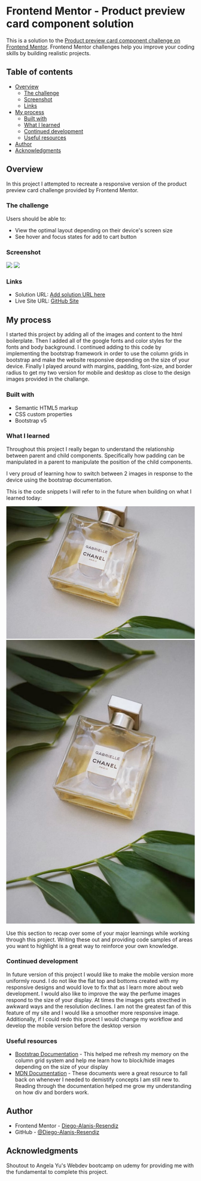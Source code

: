 # Frontend Mentor - Product preview card component solution

This is a solution to the [Product preview card component challenge on Frontend Mentor](https://www.frontendmentor.io/challenges/product-preview-card-component-GO7UmttRfa). Frontend Mentor challenges help you improve your coding skills by building realistic projects. 

## Table of contents

- [Overview](#overview)
  - [The challenge](#the-challenge)
  - [Screenshot](#screenshot)
  - [Links](#links)
- [My process](#my-process)
  - [Built with](#built-with)
  - [What I learned](#what-i-learned)
  - [Continued development](#continued-development)
  - [Useful resources](#useful-resources)
- [Author](#author)
- [Acknowledgments](#acknowledgments)

## Overview

In this project I attempted to recreate a responsive version of the product preview card challenge provided by Frontend Mentor.

### The challenge

Users should be able to:

- View the optimal layout depending on their device's screen size
- See hover and focus states for add to cart button

### Screenshot

![](./dar-product-preview-screenshot-desktop.jpg)
![](./dar-product-preview-screenshot-mobile.jpg)

### Links

- Solution URL: [Add solution URL here](https://your-solution-url.com)
- Live Site URL: [GitHub Site](https://diego-alanis-resendiz.github.io/Frontend-Mentor-Gabrielle-Essence-de-Parfum-Product-Preview-Card/)

## My process

I started this project by adding all of the images and content to the html boilerplate. Then I added all of the google fonts and color styles for the fonts and body background. I continued adding to this code by implementing the bootstrap framework in order to use the column grids in bootstrap and make the website responsive depending on the size of your device. Finally I played around with margins, padding, font-size, and border radius to get my two version for mobile and desktop as close to the design images provided in the challange.

### Built with

- Semantic HTML5 markup
- CSS custom properties
- Bootstrap v5

### What I learned

Throughout this project I really began to understand the relationship between parent and child components. Specifically how padding can be manipulated in a parent to manipulate the position of the child components. 

I very proud of learning how to switch between 2 images in response to the device using the bootstrap documentation.

This is the code snippets I will refer to in the future when building on what I learned today:
     <div id="img-perfume" class="col-md-6">
        <img class="d-md-none d-lg-none d-xl-none" id="gabrielle-parfum-mobile" src="images/image-product-mobile.jpg"
          alt="Gabrielle-Essence-de-Parfum-mobile-img">
        <img class="d-none d-md-block d-lg-block d-xl-block" id="gabrielle-parfum"
          src="images/image-product-desktop.jpg" alt="Gabrielle-Essence-de-Parfum-img">
      </div>

Use this section to recap over some of your major learnings while working through this project. Writing these out and providing code samples of areas you want to highlight is a great way to reinforce your own knowledge.



### Continued development

In future version of this project I would like to make the mobile version more uniformly round. I do not like the flat top and bottoms created with my responsive designs and would love to fix that as I learn more about web development. I would also like to improve the way the perfume images respond to the size of your display. At times the images gets strecthed in awkward ways and the resolution declines. I am not the greatest fan of this feature of my site and I would like a smoother more responsive image. Additionally, if I could redo this proect I would change my workflow and develop the mobile version before the desktop version

### Useful resources

- [Bootstrap Documentation](https://getbootstrap.com/docs/4.0/utilities/display/) - This helped me refresh my memory on the column grid system and help me learn how to block/hide images depending on the size of your display
- [MDN Documentation](https://developer.mozilla.org/en-US/) - These documents were a great resource to fall back on whenever I needed to demistify concepts I am still new to. Reading through the documentation helped me grow my understanding on how div and borders work.



## Author


- Frontend Mentor - [Diego-Alanis-Resendiz](https://www.frontendmentor.io/profile/Diego-Alanis-Resendiz)
- GitHub - [@Diego-Alanis-Resendiz](https://github.com/Diego-Alanis-Resendiz)

## Acknowledgments

Shoutout to Angela Yu's Webdev bootcamp on udemy for providing me with the fundamental to complete this project.
